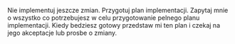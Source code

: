 Nie implementuj jeszcze zmian. Przygotuj plan implementacji. Zapytaj mnie o wszystko co potrzebujesz w celu przygotowanie pelnego planu implementacji. Kiedy bedziesz gotowy przedstaw mi ten plan i czekaj na jego akceptacje
lub prosbe o zmiany. 
